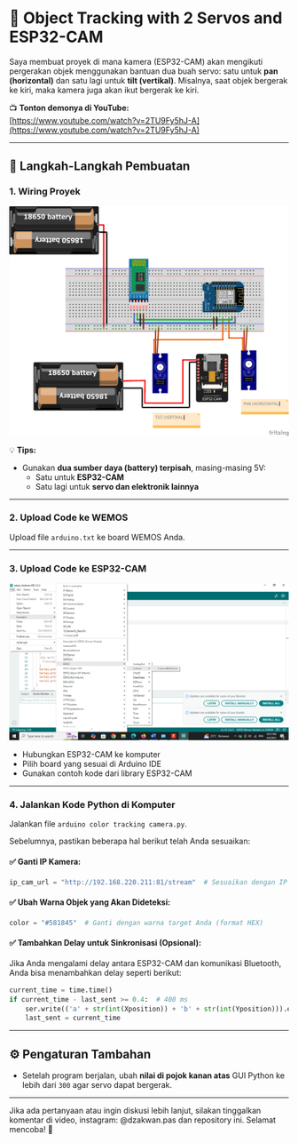 # 🎯 Object Tracking with 2 Servos and ESP32-CAM

Saya membuat proyek di mana kamera (ESP32-CAM) akan mengikuti pergerakan objek menggunakan bantuan dua buah servo: satu untuk **pan (horizontal)** dan satu lagi untuk **tilt (vertikal)**. Misalnya, saat objek bergerak ke kiri, maka kamera juga akan ikut bergerak ke kiri.

📺 **Tonton demonya di YouTube:**  
[https://www.youtube.com/watch?v=2TU9Fy5hJ-A](https://www.youtube.com/watch?v=2TU9Fy5hJ-A)

---

## 🔧 Langkah-Langkah Pembuatan

### 1. Wiring Proyek

![Wiring](img/wiring.png)

💡 **Tips:**
- Gunakan **dua sumber daya (battery) terpisah**, masing-masing 5V:
  - Satu untuk **ESP32-CAM**
  - Satu lagi untuk **servo dan elektronik lainnya**

---

### 2. Upload Code ke WEMOS

Upload file `arduino.txt` ke board WEMOS Anda.

---

### 3. Upload Code ke ESP32-CAM

![ESP32-CAM](img/ESP_32_CAM.png)

- Hubungkan ESP32-CAM ke komputer
- Pilih board yang sesuai di Arduino IDE
- Gunakan contoh kode dari library ESP32-CAM

---

### 4. Jalankan Kode Python di Komputer

Jalankan file `arduino color tracking camera.py`.

Sebelumnya, pastikan beberapa hal berikut telah Anda sesuaikan:

#### ✅ Ganti IP Kamera:
```python
ip_cam_url = "http://192.168.220.211:81/stream"  # Sesuaikan dengan IP ESP32-CAM Anda
```

#### ✅ Ubah Warna Objek yang Akan Dideteksi:
```python
color = "#581845"  # Ganti dengan warna target Anda (format HEX)
```

#### ✅ Tambahkan Delay untuk Sinkronisasi (Opsional):
Jika Anda mengalami delay antara ESP32-CAM dan komunikasi Bluetooth, Anda bisa menambahkan delay seperti berikut:
```python
current_time = time.time()
if current_time - last_sent >= 0.4:  # 400 ms
    ser.write(('a' + str(int(Xposition)) + 'b' + str(int(Yposition))).encode())
    last_sent = current_time
```

---

## ⚙️ Pengaturan Tambahan

- Setelah program berjalan, ubah **nilai di pojok kanan atas** GUI Python ke lebih dari `300` agar servo dapat bergerak.
  
---

Jika ada pertanyaan atau ingin diskusi lebih lanjut, silakan tinggalkan komentar di video, instagram: @dzakwan.pas dan repository ini. Selamat mencoba! 🚀

